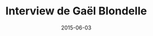 ---
title: Interview de Gaël Blondelle
tags: [Java, EclipseConFrance]
direct_link: https://java.developpez.com/interview/eclipseconfrance2015/gael-blondelle/
image: /images/gaelblondelle.jpg
description: Dans le cadre de la conférence Eclipse Con France 2015, Gaël Blondelle présente son parcours, son implication à l'événement, le mode opératoire pour la sélection des présentations et quelques aspects pratiques.
category: Article
date: 2015-06-03
---